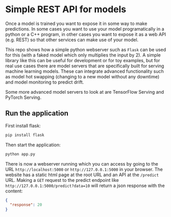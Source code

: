 # Simple REST API for models
Once a model is trained you want to expose it in some way to make predictions. In some cases you want to use your model programatically in a python or a C++ program, in other cases you want to expose it as a web API (e.g. REST) so that other services can make use of your model.

This repo shows how a simple python webserver such as `Flask` can be used for this (with a faked model which only multiplies the input by 2). A simple library like this can be useful for development or for toy examples, but for real use cases there are model servers that are specifically built for serving machine learning models. These can integrate advanced functionality such as model hot swapping (changing to a new model without any downtime) and model monitoring to predict drift.

Some more advanced model servers to look at are TensorFlow Serving and PyTorch Serving.

## Run the application
First install flask:
```bash
pip install flask
```

Then start the application:
```bash
python app.py
```

There is now a webserver running which you can access by going to the URL `http://localhost:5000` or `http://127.0.0.1:5000` in your browser. The website has a static html page at the root URL and an API at the `/predict` URL. Making a `GET` request to the predict endpoint like `http://127.0.0.1:5000/predict?data=10` will return a json response with the content:
```json
{
  "response": 20
}
```
